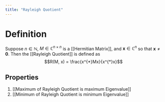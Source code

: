 ```yaml
---
title: "Rayleigh Quotient"
---
```


# Definition
Suppose $n \in \mathbb{N}$, $M \in \mathbb{C}^{n \times n}$ is a [[Hermitian Matrix]], and $\mathbf{x} \in \mathbb{C}^{n}$ so that $\mathbf{x} \neq \mathbf{0}$. Then the [[Rayleigh Quotient]] is defined as $$R(M, x) = \frac{x^{*}Mx}{x^{*}x}$$

## Properties
1. [[Maximum of Rayleigh Quotient is maximum Eigenvalue]]
2. [[Minimum of Rayleigh Quotient is minimum Eigenvalue]]